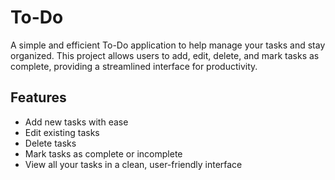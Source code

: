 # To-Do

A simple and efficient To-Do application to help manage your tasks and stay organized. This project allows users to add, edit, delete, and mark tasks as complete, providing a streamlined interface for productivity.

## Features

- Add new tasks with ease
- Edit existing tasks
- Delete tasks
- Mark tasks as complete or incomplete
- View all your tasks in a clean, user-friendly interface

